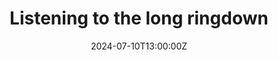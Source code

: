 ---
title: "Listening to the long ringdown"
publication: "CRC‑TR 211 (Strong‑interaction matter under extreme conditions) Meeting -- *Invited Plenary*" 
event_url: 
authors: 
    - admin
# Talk start and end times.
#   End time can optionally be hidden by prefixing the line with `#`.
date: '2024-07-10T13:00:00Z'
date_end: '2024-07-10T15:00:00Z'
all_day: false
# Schedule page publish date (NOT talk date).
publishDate: '2017-01-01T00:00:00Z'

tags: []

# Is this a featured talk? (true/false)
featured: false

url_slides: ""
---
